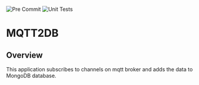 ![Pre Commit](https://github.com/phofmeier/mqtt2db/actions/workflows/pre-commit.yml/badge.svg)
![Unit Tests](https://github.com/phofmeier/mqtt2db/actions/workflows/unittests.yml/badge.svg)

# MQTT2DB

## Overview

This application subscribes to channels on mqtt broker and adds the data to MongoDB database.
